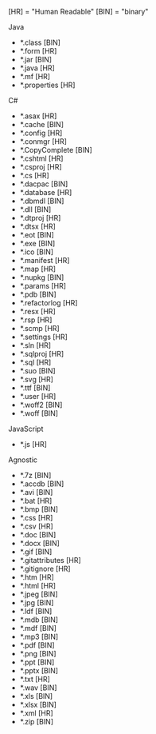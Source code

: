 [HR] = "Human Readable"
[BIN] = "binary"

Java
- *.class [BIN]
- *.form [HR]
- *.jar [BIN]
- *.java [HR]
- *.mf [HR]
- *.properties [HR]

C#
- *.asax [HR]
- *.cache [BIN]
- *.config [HR]
- *.conmgr [HR]
- *.CopyComplete [BIN]
- *.cshtml [HR]
- *.csproj [HR]
- *.cs [HR]
- *.dacpac [BIN]
- *.database [HR]
- *.dbmdl [BIN]
- *.dll [BIN]
- *.dtproj [HR]
- *.dtsx [HR]
- *.eot [BIN]
- *.exe [BIN]
- *.ico [BIN]
- *.manifest [HR]
- *.map [HR]
- *.nupkg [BIN]
- *.params [HR]
- *.pdb [BIN]
- *.refactorlog [HR]
- *.resx [HR]
- *.rsp [HR]
- *.scmp [HR]
- *.settings [HR]
- *.sln [HR]
- *.sqlproj [HR]
- *.sql [HR]
- *.suo [BIN]
- *.svg [HR]
- *.ttf [BIN]
- *.user [HR]
- *.woff2 [BIN]
- *.woff [BIN]

JavaScript
- *.js [HR]

Agnostic
- *.7z [BIN]
- *.accdb [BIN]
- *.avi [BIN]
- *.bat [HR]
- *.bmp [BIN]
- *.css [HR]
- *.csv [HR]
- *.doc [BIN]
- *.docx [BIN]
- *.gif [BIN]
- *.gitattributes [HR]
- *.gitignore [HR]
- *.htm [HR]
- *.html [HR]
- *.jpeg [BIN]
- *.jpg [BIN]
- *.ldf [BIN]
- *.mdb [BIN]
- *.mdf [BIN]
- *.mp3 [BIN]
- *.pdf [BIN]
- *.png [BIN]
- *.ppt [BIN]
- *.pptx [BIN]
- *.txt [HR]
- *.wav [BIN]
- *.xls [BIN]
- *.xlsx [BIN]
- *.xml [HR]
- *.zip [BIN]
